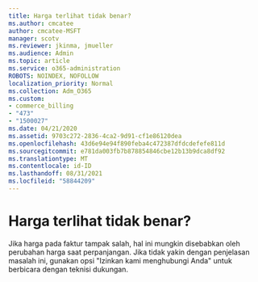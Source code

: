 ```yaml
---
title: Harga terlihat tidak benar?
ms.author: cmcatee
author: cmcatee-MSFT
manager: scotv
ms.reviewer: jkinma, jmueller
ms.audience: Admin
ms.topic: article
ms.service: o365-administration
ROBOTS: NOINDEX, NOFOLLOW
localization_priority: Normal
ms.collection: Adm_O365
ms.custom:
- commerce_billing
- "473"
- "1500027"
ms.date: 04/21/2020
ms.assetid: 9703c272-2836-4ca2-9d91-cf1e86120dea
ms.openlocfilehash: 43d6e94e94f890feba4c472387dfdcdefefe811d
ms.sourcegitcommit: e781da003fb7b878854846cbe12b13b9dca8df92
ms.translationtype: MT
ms.contentlocale: id-ID
ms.lasthandoff: 08/31/2021
ms.locfileid: "58844209"
---
```

# <a name="price-doesnt-look-correct"></a>Harga terlihat tidak benar?

Jika harga pada faktur tampak salah, hal ini mungkin disebabkan oleh perubahan harga saat perpanjangan. Jika tidak yakin dengan penjelasan masalah ini, gunakan opsi "Izinkan kami menghubungi Anda" untuk berbicara dengan teknisi dukungan.